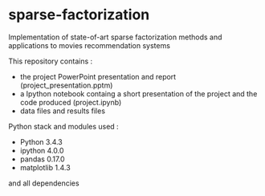 # sparse-factorization
Implementation of state-of-art sparse factorization methods and applications to movies recommendation systems

This repository contains :

- the project PowerPoint presentation and report (project_presentation.pptm)
- a Ipython notebook containg a short presentation of the project and the code produced (project.ipynb)
- data files and results files

Python stack and modules used :
- Python 3.4.3
- ipython 4.0.0
- pandas 0.17.0
- matplotlib 1.4.3

and all dependencies
